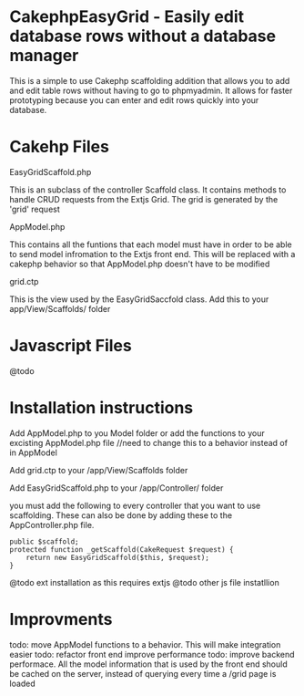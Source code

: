 CakephpEasyGrid - Easily edit database rows without a database manager
===============
This is a simple to use Cakephp scaffolding addition that allows you to add and edit table rows without having to go to phpmyadmin.  It allows for faster prototyping because you can enter and edit rows quickly into your database.



Cakehp Files
=========

EasyGridScaffold.php

This is an subclass of the controller Scaffold class.  It contains methods to handle CRUD requests from the Extjs Grid.  The grid is generated by the 'grid' request


AppModel.php

This contains all the funtions that each model must have in order to be able to send model infromation to the Extjs front end.  This will be replaced with a cakephp behavior so that AppModel.php doesn't have to be modified

grid.ctp

This is the view used by the EasyGridSaccfold class.  Add this to your app/View/Scaffolds/ folder

Javascript Files
===============
@todo

Installation instructions
=========================
Add AppModel.php to you Model folder or add the functions to your excisting AppModel.php file  //need to change this to a behavior instead of in AppModel

Add grid.ctp to your /app/View/Scaffolds folder

Add EasyGridScaffold.php to your /app/Controller/ folder

you must add the following to every controller that you want to use scaffolding.  These can also be done by adding these to the AppController.php file.

	public $scaffold;
	protected function _getScaffold(CakeRequest $request) {
		return new EasyGridScaffold($this, $request);
	}
	
@todo ext installation as this requires extjs
@todo other js file instatllion 


Improvments
==========
todo: move AppModel functions to a behavior.  This will make integration easier
todo: refactor front end improve performance
todo: improve backend performace.  All the model information that is used by the front end should be cached on the server, instead of querying every time a /grid page is loaded






